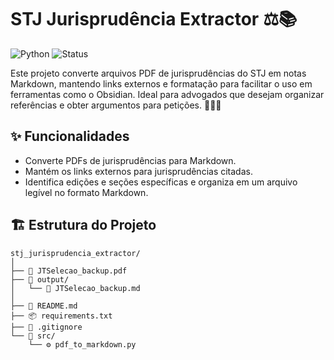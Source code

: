 # STJ Jurisprudência Extractor ⚖️📚

![Python](https://img.shields.io/badge/Python-3.8%2B-blue?style=flat-square&logo=python)
![Status](https://img.shields.io/badge/Status-Em%20Desenvolvimento-orange?style=flat-square)

Este projeto converte arquivos PDF de jurisprudências do STJ em notas Markdown, mantendo links externos e formatação para facilitar o uso em ferramentas como o Obsidian. Ideal para advogados que desejam organizar referências e obter argumentos para petições. 🧑‍⚖️📝

## ✨ Funcionalidades

-   Converte PDFs de jurisprudências para Markdown.
-   Mantém os links externos para jurisprudências citadas.
-   Identifica edições e seções específicas e organiza em um arquivo legível no formato Markdown.

## 🏗️ Estrutura do Projeto

```plaintext
stj_jurisprudencia_extractor/
│
├── 📄 JTSelecao_backup.pdf
├── 📁 output/
│   └── 📝 JTSelecao_backup.md
│
├── 📖 README.md
├── 📦 requirements.txt
├── 🚫 .gitignore
└── 📁 src/
    └── ⚙️ pdf_to_markdown.py
